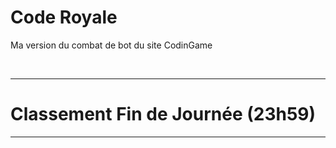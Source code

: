 # Code Royale
Ma version du combat de bot du site CodinGame

&nbsp;
***
# Classement Fin de Journée (23h59)

***